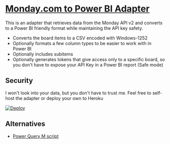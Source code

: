 # [Monday.com to Power BI Adapter](https://monday-powerbi.herokuapp.com/)

This is an adapter that retrieves data from the Monday API v2 and converts to a Power BI friendly format while maintaining the API key safety.

* Converts the board items to a CSV encoded with Windows-1252
* Optionally formats a few column types to be easier to work with in Power BI
* Optionally includes subitems
* Optionally generates tokens that give access only to a specific board, so you don't have to expose your API Key in a Power BI report (Safe mode)

## Security

I won't look into your data, but you don't have to trust me. Feel free to self-host the adapter or deploy your own to Heroku

[![Deploy](https://www.herokucdn.com/deploy/button.svg)](https://heroku.com/deploy?template=https://github.com/Guichaguri/MondayPowerBIAdapter/)

## Alternatives

* [Power Query M script](https://gist.github.com/Guichaguri/83a6d8ab6ce3a695dc104bb4eff9d73d)
